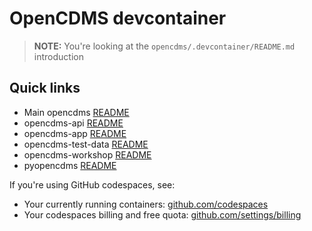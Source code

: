# OpenCDMS devcontainer

> **NOTE:** You're looking at the `opencdms/.devcontainer/README.md` introduction

## Quick links
- Main opencdms [README](opencdms/README.md)
- opencdms-api [README](opencdms-api/README.md)
- opencdms-app [README](opencdms-app/README.md)
- opencdms-test-data [README](opencdms-test-data/README.md)
- opencdms-workshop [README](opencdms-workshop/README.md)
- pyopencdms [README](pyopencdms/README.md)

If you're using GitHub codespaces, see:
- Your currently running containers: [github.com/codespaces](https://github.com/codespaces#:~:text=Owned%20by)
- Your codespaces billing and free quota: [github.com/settings/billing](https://github.com/settings/billing#:~:text=Included%20quotas%20reset)
